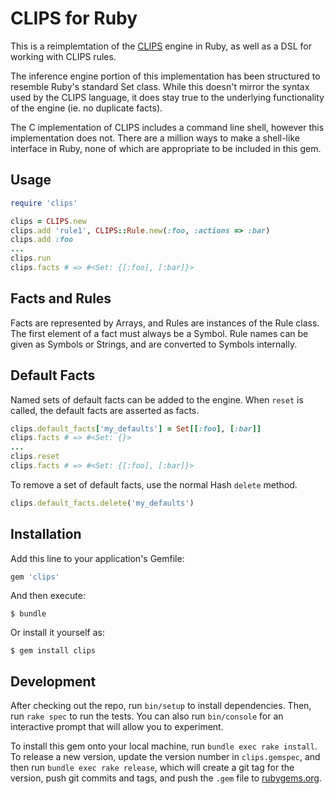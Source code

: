 # CLIPS for Ruby

This is a reimplemtation of the [CLIPS](http://www.clipsrules.net/) engine in Ruby, as well as a DSL for working with CLIPS rules.

The inference engine portion of this implementation has been structured to resemble Ruby's standard Set class. While this doesn't mirror the syntax used by the CLIPS language, it does stay true to the underlying functionality of the engine (ie. no duplicate facts).

The C implementation of CLIPS includes a command line shell, however this implementation does not. There are a million ways to make a shell-like interface in Ruby, none of which are appropriate to be included in this gem.

## Usage

```ruby
require 'clips'

clips = CLIPS.new
clips.add 'rule1', CLIPS::Rule.new(:foo, :actions => :bar)
clips.add :foo
...
clips.run
clips.facts	# => #<Set: {[:foo], [:bar]}>
```

## Facts and Rules

Facts are represented by Arrays, and Rules are instances of the Rule class. The first element of a fact must always be a Symbol. Rule names can be given as Symbols or Strings, and are converted to Symbols internally.

## Default Facts

Named sets of default facts can be added to the engine. When `reset` is called, the default facts are asserted as facts.

```ruby
clips.default_facts['my_defaults'] = Set[[:foo], [:bar]]
clips.facts	# => #<Set: {}>
...
clips.reset
clips.facts	# => #<Set: {[:foo], [:bar]}>
```

To remove a set of default facts, use the normal Hash `delete` method.

```ruby
clips.default_facts.delete('my_defaults')
```

## Installation

Add this line to your application's Gemfile:

```ruby
gem 'clips'
```

And then execute:

    $ bundle

Or install it yourself as:

    $ gem install clips

## Development

After checking out the repo, run `bin/setup` to install dependencies. Then, run `rake spec` to run the tests. You can also run `bin/console` for an interactive prompt that will allow you to experiment.

To install this gem onto your local machine, run `bundle exec rake install`. To release a new version, update the version number in `clips.gemspec`, and then run `bundle exec rake release`, which will create a git tag for the version, push git commits and tags, and push the `.gem` file to [rubygems.org](https://rubygems.org).
